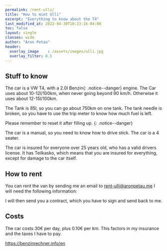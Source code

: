 ```yaml
---
permalink: /rent-ulli/
title: "How to miet Ulli"
excerpt: "Everything to know about the T4"
last_modified_at: 2022-04-30T10:23:16-04:00
toc: false
layout: single
classes: wide
author: "Aron Petau"
header:
  overlay_image    : /assets/images/ulli.jpg
  overlay_filter: 0.5
---
```


## Stuff to know
The car is a VW T4, with a 2.0l 
Benzin{: .notice--danger}
engine.
The Car uses about 10-12l/100km, when never going beyond 90 km/h.
Otherwise it uses about 12-15l/100km.

The Tank is 85l, so you can go about 750km on one tank.
The tank needle is broken, so you have to use the trip meter to know how much fuel is left.

Please remember to reset it after filling up.
{: .notice--danger}

The car is a manual, so you need to know how to drive stick.
The car is a 4 seater.

The car is insured for everyone over 25 years old, who has a valid drivers license.
It has Teilkasko, which means that you are insured for everything, except for damage to the car itself.

## How to rent
You can rent the van by sending me an email to [rent-ulli@aronpetau.me](mailto:rent-ulli@aronpetau.me)
I will need the following information:

I will then send you a contract, which you have to sign and send back to me.



## Costs
The car costs 30€ per day, plus 0.10€ per km.
This factors in my insurance and the taxes I have to pay.

https://benzinrechner.info/en
